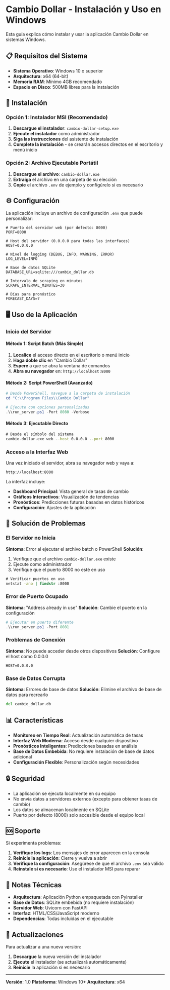 # Cambio Dollar - Instalación y Uso en Windows

Esta guía explica cómo instalar y usar la aplicación Cambio Dollar en sistemas Windows.

## 📋 Requisitos del Sistema

- **Sistema Operativo**: Windows 10 o superior
- **Arquitectura**: x64 (64-bit)
- **Memoria RAM**: Mínimo 4GB recomendado
- **Espacio en Disco**: 500MB libres para la instalación

## 🚀 Instalación

### Opción 1: Instalador MSI (Recomendado)

1. **Descargue el instalador**: `cambio-dollar-setup.exe`
2. **Ejecute el instalador** como administrador
3. **Siga las instrucciones** del asistente de instalación
4. **Complete la instalación** - se crearán accesos directos en el escritorio y menú inicio

### Opción 2: Archivo Ejecutable Portátil

1. **Descargue el archivo**: `cambio-dollar.exe`
2. **Extraiga** el archivo en una carpeta de su elección
3. **Copie** el archivo `.env` de ejemplo y configúrelo si es necesario

## ⚙️ Configuración

La aplicación incluye un archivo de configuración `.env` que puede personalizar:

```env
# Puerto del servidor web (por defecto: 8000)
PORT=8000

# Host del servidor (0.0.0.0 para todas las interfaces)
HOST=0.0.0.0

# Nivel de logging (DEBUG, INFO, WARNING, ERROR)
LOG_LEVEL=INFO

# Base de datos SQLite
DATABASE_URL=sqlite:///cambio_dollar.db

# Intervalo de scraping en minutos
SCRAPE_INTERVAL_MINUTES=30

# Días para pronóstico
FORECAST_DAYS=7
```

## 🖥️ Uso de la Aplicación

### Inicio del Servidor

#### Método 1: Script Batch (Más Simple)
1. **Localice** el acceso directo en el escritorio o menú inicio
2. **Haga doble clic** en "Cambio Dollar"
3. **Espere** a que se abra la ventana de comandos
4. **Abra su navegador** en: `http://localhost:8000`

#### Método 2: Script PowerShell (Avanzado)
```powershell
# Desde PowerShell, navegue a la carpeta de instalación
cd "C:\\Program Files\\Cambio Dollar"

# Ejecute con opciones personalizadas
.\\run_server.ps1 -Port 8080 -Verbose
```

#### Método 3: Ejecutable Directo
```cmd
# Desde el símbolo del sistema
cambio-dollar.exe web --host 0.0.0.0 --port 8000
```

### Acceso a la Interfaz Web

Una vez iniciado el servidor, abra su navegador web y vaya a:

```
http://localhost:8000
```

La interfaz incluye:
- **Dashboard Principal**: Vista general de tasas de cambio
- **Gráficos Interactivos**: Visualización de tendencias
- **Pronósticos**: Predicciones futuras basadas en datos históricos
- **Configuración**: Ajustes de la aplicación

## 🔧 Solución de Problemas

### El Servidor no Inicia

**Síntoma**: Error al ejecutar el archivo batch o PowerShell
**Solución**:
1. Verifique que el archivo `cambio-dollar.exe` existe
2. Ejecute como administrador
3. Verifique que el puerto 8000 no esté en uso

```cmd
# Verificar puertos en uso
netstat -ano | findstr :8000
```

### Error de Puerto Ocupado

**Síntoma**: "Address already in use"
**Solución**: Cambie el puerto en la configuración

```powershell
# Ejecutar en puerto diferente
.\\run_server.ps1 -Port 8081
```

### Problemas de Conexión

**Síntoma**: No puede acceder desde otros dispositivos
**Solución**: Configure el host como 0.0.0.0

```env
HOST=0.0.0.0
```

### Base de Datos Corrupta

**Síntoma**: Errores de base de datos
**Solución**: Elimine el archivo de base de datos para recrearlo

```cmd
del cambio_dollar.db
```

## 📊 Características

- **Monitoreo en Tiempo Real**: Actualización automática de tasas
- **Interfaz Web Moderna**: Acceso desde cualquier dispositivo
- **Pronósticos Inteligentes**: Predicciones basadas en análisis
- **Base de Datos Embebida**: No requiere instalación de base de datos adicional
- **Configuración Flexible**: Personalización según necesidades

## 🔒 Seguridad

- La aplicación se ejecuta localmente en su equipo
- No envía datos a servidores externos (excepto para obtener tasas de cambio)
- Los datos se almacenan localmente en SQLite
- Puerto por defecto (8000) solo accesible desde el equipo local

## 🆘 Soporte

Si experimenta problemas:

1. **Verifique los logs**: Los mensajes de error aparecen en la consola
2. **Reinicie la aplicación**: Cierre y vuelva a abrir
3. **Verifique la configuración**: Asegúrese de que el archivo `.env` sea válido
4. **Reinstale si es necesario**: Use el instalador MSI para reparar

## 📝 Notas Técnicas

- **Arquitectura**: Aplicación Python empaquetada con PyInstaller
- **Base de Datos**: SQLite embebida (no requiere instalación)
- **Servidor Web**: Uvicorn con FastAPI
- **Interfaz**: HTML/CSS/JavaScript moderno
- **Dependencias**: Todas incluidas en el ejecutable

## 🔄 Actualizaciones

Para actualizar a una nueva versión:

1. **Descargue** la nueva versión del instalador
2. **Ejecute** el instalador (se actualizará automáticamente)
3. **Reinicie** la aplicación si es necesario

---

**Versión**: 1.0
**Plataforma**: Windows 10+
**Arquitectura**: x64